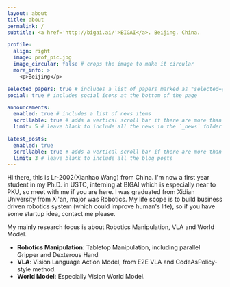 ```yaml
---
layout: about
title: about
permalink: /
subtitle: <a href='http://bigai.ai/'>BIGAI</a>. Beijing. China. 

profile:
  align: right
  image: prof_pic.jpg
  image_circular: false # crops the image to make it circular
  more_info: >
    <p>Beijing</p>

selected_papers: true # includes a list of papers marked as "selected={true}"
social: true # includes social icons at the bottom of the page

announcements:
  enabled: true # includes a list of news items
  scrollable: true # adds a vertical scroll bar if there are more than 3 news items
  limit: 5 # leave blank to include all the news in the `_news` folder

latest_posts:
  enabled: true
  scrollable: true # adds a vertical scroll bar if there are more than 3 new posts items
  limit: 3 # leave blank to include all the blog posts
---
```

Hi there, this is Lr-2002(Xianhao Wang) from China. 
I'm now a first year student in my Ph.D. in USTC, interning at BIGAI which is especially near to PKU, so meet with me if you are here.  I was graduated from Xidian University from Xi'an, major was Robotics. My life scope is to build business driven robotics system (which could improve human's life), so if you have some startup idea, contact me please.

My mainly research focus is about Robotics Manipulation, VLA and World Model.
- **Robotics Manipulation**: Tabletop Manipulation, including parallel Gripper and Dexterous Hand
- **VLA**: Vision Language Action Model, from E2E VLA and CodeAsPolicy-style method. 
- **World Model**: Especially Vision World Model.

